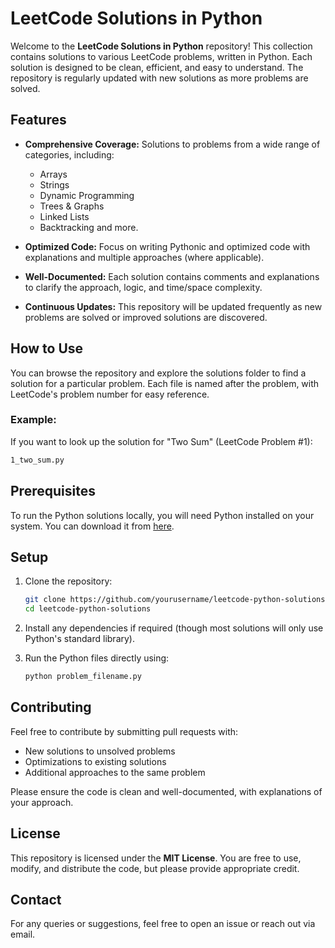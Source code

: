 # LeetCode Solutions in Python

Welcome to the **LeetCode Solutions in Python** repository! This collection contains solutions to various LeetCode problems, written in Python. Each solution is designed to be clean, efficient, and easy to understand. The repository is regularly updated with new solutions as more problems are solved.

## Features
- **Comprehensive Coverage:** Solutions to problems from a wide range of categories, including:
  - Arrays
  - Strings
  - Dynamic Programming
  - Trees & Graphs
  - Linked Lists
  - Backtracking and more.
  
- **Optimized Code:** Focus on writing Pythonic and optimized code with explanations and multiple approaches (where applicable).

- **Well-Documented:** Each solution contains comments and explanations to clarify the approach, logic, and time/space complexity.

- **Continuous Updates:** This repository will be updated frequently as new problems are solved or improved solutions are discovered.

## How to Use
You can browse the repository and explore the solutions folder to find a solution for a particular problem. Each file is named after the problem, with LeetCode's problem number for easy reference.

### Example:
If you want to look up the solution for "Two Sum" (LeetCode Problem #1):
```bash
1_two_sum.py
```

## Prerequisites
To run the Python solutions locally, you will need Python installed on your system. You can download it from [here](https://www.python.org/downloads/).

## Setup
1. Clone the repository:
   ```bash
   git clone https://github.com/yourusername/leetcode-python-solutions.git
   cd leetcode-python-solutions
   ```

2. Install any dependencies if required (though most solutions will only use Python's standard library).

3. Run the Python files directly using:
   ```bash
   python problem_filename.py
   ```

## Contributing
Feel free to contribute by submitting pull requests with:
- New solutions to unsolved problems
- Optimizations to existing solutions
- Additional approaches to the same problem

Please ensure the code is clean and well-documented, with explanations of your approach.

## License
This repository is licensed under the **MIT License**. You are free to use, modify, and distribute the code, but please provide appropriate credit.

## Contact
For any queries or suggestions, feel free to open an issue or reach out via email.
